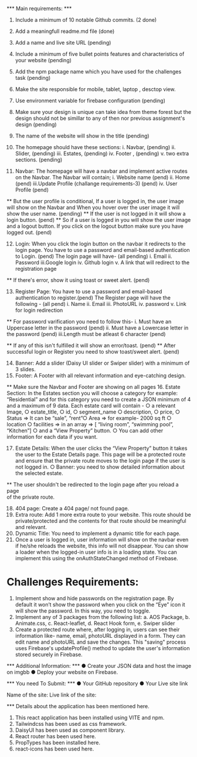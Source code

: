 *** Main requirements: *** 
1. Include a minimum of 10 notable Github commits. (2 done)
2. Add a meaningfull readme.md file (done)
3. Add a name and live site URL (pending)
4. Include a minimum of five bullet points features and characteristics of your     website (pending)
5. Add the npm package name which you have used for the challenges task (pending)
6. Make the site responsible for mobile, tablet, laptop , desctop view.
7. Use environment variable for firebase configuration (pending)
8. Make sure your design is unique can take idea from theme forest but the design should not be simillar to any of then nor previous assignment's design (pending)
9. The name of the website will show in the title (pending)
10. The homepage should have these sections: 
    i.   Navbar, (pending)
    ii.  Slider, (pending)
    iii. Estates, (pending)
    iv.  Footer , (pending)
    v.   two extra sections. (pending)

11. Navbar: The homepage will have a navbar and implement active routes on the Navbar. The Navbar will contain;
    i.  Website name (pend)
    ii. Home (pend)
    iii.Update Profile (challange requirements-3) (pend)
    iv. User Profile (pend)

** But the user profile is conditional, If a user is logged in, the user
   image will show on the Navbar and When you hover over the user
   image it will show the user name. (pending)
** If the user is not logged in it will show a login button. (pend)
** So if a user is logged in you will show the user image and a logout
   button. If you click on the logout button make sure you have logged
   out. (pend)

12. Login: When you click the login button on the navbar it redirects to
    the login page. You have to use a password and email-based
    authentication to Login. (pend)
    The login page will have- (all pending)
    i.  Email
    ii. Password
    iii.Google login
    iv. Github login
    v.  A link that will redirect to the registration page

**  If there's error, show it using toast or sweet alert. (pend)

13. Register Page: You have to use a password and email-based
    authentication to register.(pend)
    The Register page will have the following - (all pend)
    i.   Name
    ii.  Email
    iii. PhotoURL
    iv.  password
    v.   Link for login redirection 

**  For password varification you need to follow this-
    i.  Must have an Uppercase letter in the password (pend)
    ii. Must have a Lowercase letter in the password (pend)
    iii.Length must be atleast 6 character (pend)

**  If any of this isn't fulfilled it will show an error/toast. (pend)
**  After successful login or Register you need to show toast/sweet alert. (pend)

14. Banner: Add a slider (Daisy UI slider or Swiper slider) with a minimum of 3 slides.
15. Footer: A Footer with all relevant information and eye-catching design.

**  Make sure the Navbar and Footer are showing on all pages
16. Estate Section: 
    In the Estates section you will choose a category for
    example: “Residential” and for this category you need to create a JSON
    minimum of 4 and a maximum of 9 data. Each estate card will contain -
    ○ a relevant Image,
    ○ estate_title,
    ○ id,
    ○ segment_name
    ○ description,
    ○ price,
    ○ Status => It can be “sale”, “rent”○ Area => for example- 2000 sq ft
    ○ location
    ○ facilities => in an array => [ “living room”, “swimming pool”,
    “Kitchen”]
    ○ and a “View Property” button.
    ○ You can add other information for each data if you want.

17. Estate Details: When the user clicks the “View Property” button it takes
    the user to the Estate Details page. This page will be a protected route
    and ensure that the private route moves to the login page if the user is
    not logged in.
        ○ Banner: you need to show detailed information about the selected
          estate.

**  The user shouldn't be redirected to the login page after you reload a page     
    of the private route.

18. 404 page: Create a 404 page/ not found page.
19. Extra route: Add 1 more extra route to your website. This route should be
    private/protected and the contents for that route should be meaningful
    and relevant.
20. Dynamic Title: You need to implement a dynamic title for each page.
21. Once a user is logged in, user information will show on the navbar even if
    he/she reloads the website, this info will not disappear. You can show a
    loader when the logged-in user info is in a loading state. You can
    implement this using the onAuthStateChanged method of Firebase.


# Challenges Requirements:
1.  Implement show and hide passwords on the registration page. By default
    it won’t show the password when you click on the “Eye” icon it will show
    the password. In this way, you need to toggle.
2.  Implement any of 3 packages from the following list:
    a. AOS Package,
    b. Animate.css,
    c. React-leaflet,
    d. React Hook form,
    e. Swiper slider
3.  Create a protected route where, after logging in, users can see their
    information like- name, email, photoURL displayed in a form. They can edit
    name and photoURL and save the changes. This "saving" process uses
    Firebase's updateProfile() method to update the user's information stored
    securely in Firebase.

*** Additional Information: ***
    ● Create your JSON data and host the image on imgbb
    ● Deploy your website on Firebase.

*** You need To Submit: ***
    ● Your GitHub repository
    ● Your Live site link

Name of the site: 
Live link of the site:

*** Details about the application has been mentioned here.
1. This react application has been installed using VITE and npm.
2. Tailwindcss has been used as css framework.
3. DaisyUI has been used as component library.
4. React router has been used here.
5. PropTypes has been installed here.
6. react-icons has been used here. 